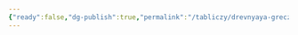 ```yaml
---
{"ready":false,"dg-publish":true,"permalink":"/tabliczy/drevnyaya-grecziya/filippejon/","dgPassFrontmatter":true}
---
```



